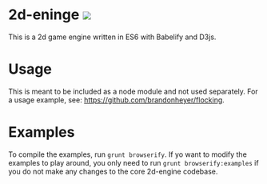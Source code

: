 # 2d-eninge <img src="https://travis-ci.org/brandonheyer/2d-engine.svg?branch=master" />
This is a 2d game engine written in ES6 with Babelify and D3js.

# Usage
This is meant to be included as a node module and not used separately. For a
usage example, see: https://github.com/brandonheyer/flocking.

# Examples
To compile the examples, run `grunt browserify`. If yo want to modify the
examples to play around, you only need to run `grunt browserify:examples` if
you do not make any changes to the core 2d-engine codebase.
